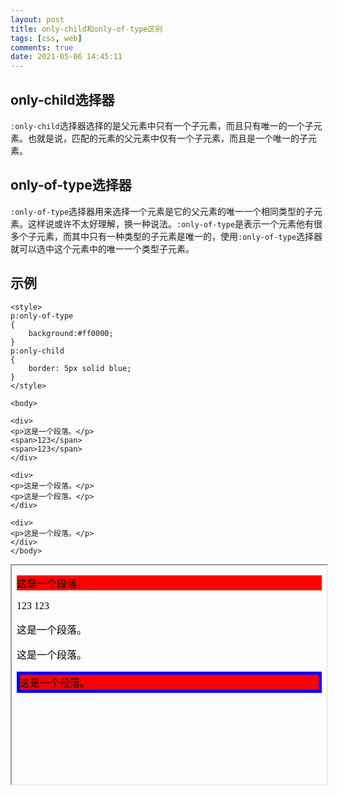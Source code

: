 ```yaml
---
layout: post
title: only-child和only-of-type区别
tags: [css, web]
comments: true
date: 2021-05-06 14:45:11
---
```


## only-child选择器
`:only-child`选择器选择的是父元素中只有一个子元素，而且只有唯一的一个子元素。也就是说，匹配的元素的父元素中仅有一个子元素，而且是一个唯一的子元素。

## only-of-type选择器
`:only-of-type`选择器用来选择一个元素是它的父元素的唯一一个相同类型的子元素。这样说或许不太好理解，换一种说法。`:only-of-type`是表示一个元素他有很多个子元素，而其中只有一种类型的子元素是唯一的，使用`:only-of-type`选择器就可以选中这个元素中的唯一一个类型子元素。

<!-- more -->
## 示例
```
<style> 
p:only-of-type
{
    background:#ff0000;
}
p:only-child
{
    border: 5px solid blue;
}
</style>

<body>

<div>
<p>这是一个段落。</p>
<span>123</span>
<span>123</span>
</div>

<div>
<p>这是一个段落。</p>
<p>这是一个段落。</p>
</div>

<div>
<p>这是一个段落。</p>
</div>
</body>
```
<iframe width="100%" height="350px" srcdoc='
<style> 
p:only-of-type
{
background:#ff0000;
}
p:only-child
{
border: 5px solid blue;
}
</style>
<body>
<div>
<p>这是一个段落。</p>
<span>123</span>
<span>123</span>
</div>
<div>
<p>这是一个段落。</p>
<p>这是一个段落。</p>
</div>
<div>
<p>这是一个段落。</p>
</div>
</body>
'>
</iframe>


